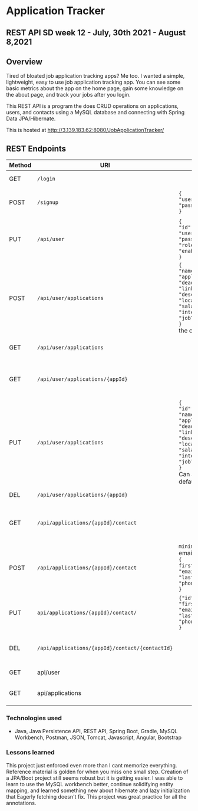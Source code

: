 # Application Tracker

## REST API SD week 12 - July, 30th 2021 - August 8,2021


## Overview
Tired of bloated job application tracking apps? Me too. I wanted a simple, lightweight, easy to use job application tracking app. You can see some basic metrics about the app on the home page, gain some knowledge on the about page, and track your jobs after you login.

This REST API is a program the does CRUD operations on applications, users, and contacts using a MySQL database and connecting with Spring Data JPA/Hibernate.

This is hosted at http://3.139.183.62:8080/JobApplicationTracker/

## REST Endpoints


| Method | URI                | Request Body | Response Body | Function        |
|--------|--------------------|--------------|---------------|-----------------|        
| GET    | `/login`        |              | auth  | shows all users |
| POST   | `/signup` | `{`<br>`"username":"superboy89",`<br>`"password":"password"`<br>`}` | `User`<br>`400` bad input<br>`409`duplicate username| Create a user   |
| PUT    |  `/api/user` | `{`<br>`"id":1,`<br>`"username":"superboy89",`<br>`"password":"paasdfsad",`<br>`"role":"false",`<br>`"enabled":"false"`<br>`}` | `User` | Update user by id|
| POST   | `/api/user/applications`| `{`<br>`"name":"Postmana",`<br>`"applyDate":"2021-07-30",`<br>`"deadline":"2021-08-01",`<br>`"linkToJob":"https://www.google.com",`<br>`"description":"sweet",`<br>`"location":"anyway",`<br>`"salary":120000.0,`<br>`"interviewDate":"2021-08-09",`<br>`"jobTitle":"Developer"`<br>`}`<br>the only required is name| `Application`| Create new application for user |
| GET    | `/api/user/applications`      |              | `List<Application>`| All applications by user |
| GET    | `/api/user/applications/{appId}`|   | `Application`| Single application by user and application id|
| PUT    | `/api/user/applications`| `{`<br>`"id":1,`<br>`"name":"Postmana",`<br>`"applyDate":"2021-07-30",`<br>`"deadline":"2021-08-01",`<br>`"linkToJob":"https://www.google.com",`<br>`"description":"sweet",`<br>`"location":"anyway",`<br>`"salary":120000.0,`<br>`"interviewDate":"2021-08-09",`<br>`"jobTitle":"Developer"`<br>`}`<br>Can also take a status.  If not set it defaults to not started| `Application`| Update application for user|
| DEL    | `/api/user/applications/{appId}` | | `void`| delete user application |
| GET    | `/api/applications/{appId}/contact` ||`List<Contact>`| Show contacts for an application by id |
| POST   | `/api/applications/{appId}/contact` |`minimum`<br> email<br>`{`<br>`firstName":"Brandon",`<br>`"email":"bstine@gams.com",`<br>`"lastName":"Stine",`<br>`"phoneNumber":"8675309"`<br>`}`|`Contact`| Create new contact for application by id |
| PUT    | `api/applications/{appId}/contact/` |`{"id":1,`<br>`"firstName":"Brandon",`<br>`"email":"bstine@gams.com",`<br>`"lastName":"Stine",`<br>`"phoneNumber":"8675309"`<br>`}`|`Contact` | Update existing contact on application by id|
| DEL    | `/api/applications/{appId}/contact/{contactId}` | | `void`| Delete contact from application|
| GET    | api/user | | long | total user count |
| GET | api/applications | | long | total application count

### Technologies used
* Java, Java Persistence API, REST API, Spring Boot, Gradle, MySQL Workbench, Postman, JSON, Tomcat, Javascript, Angular, Bootstrap

### Lessons learned

This project just enforced even more than I cant memorize everything.  Reference material is golden for when you miss one small step.  Creation of a JPA/Boot project still seems robust but it is getting easier. I was able to learn to use the MySQL workbench better, continue solidifying entity mapping, and learned something new about hibernate and lazy initialization that Eagerly fetching doesn't fix.  This project was great practice for all the annotations.  
